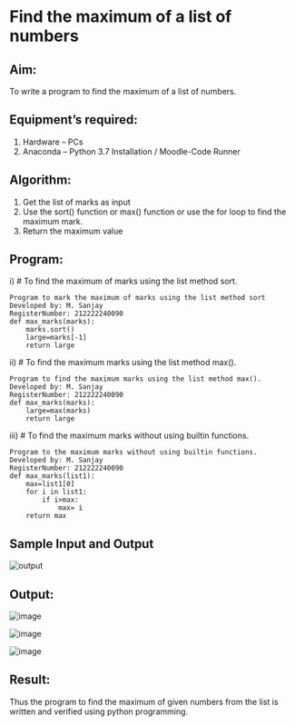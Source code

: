 # Find the maximum of a list of numbers
## Aim:
To write a program to find the maximum of a list of numbers.
## Equipment’s required:
1.	Hardware – PCs
2.	Anaconda – Python 3.7 Installation / Moodle-Code Runner
## Algorithm:
1.	Get the list of marks as input
2.	Use the sort() function or max() function or use the for loop to find the maximum mark.
3.	Return the maximum value
## Program:

i)	# To find the maximum of marks using the list method sort.
```
Program to mark the maximum of marks using the list method sort
Developed by: M. Sanjay
RegisterNumber: 212222240090
def max_marks(marks):
    marks.sort()
    large=marks[-1]
    return large
```

ii)	# To find the maximum marks using the list method max().
```
Program to find the maximum marks using the list method max().
Developed by: M. Sanjay
RegisterNumber: 212222240090
def max_marks(marks):
    large=max(marks)
    return large
```
iii) # To find the maximum marks without using builtin functions.
```
Program to the maximum marks without using builtin functions.
Developed by: M. Sanjay
RegisterNumber: 212222240090
def max_marks(list1):
    max=list1[0]
    for i in list1:
        if i>max:
            max= i
    return max
```
## Sample Input and Output
![output](./img/max_marks1.jpg) 

## Output:
![image](https://github.com/Sanjay22006832/FindMaximum/assets/119830477/c6759ac3-9f35-4b74-852b-b8ac1544250d)

![image](https://github.com/Sanjay22006832/FindMaximum/assets/119830477/414ce7fa-8e64-4979-baf8-9d70fd2a2d2e)

![image](https://github.com/Sanjay22006832/FindMaximum/assets/119830477/e88d87e7-f87e-4fe1-bfed-fabcb5f991d4)


## Result:
Thus the program to find the maximum of given numbers from the list is written and verified using python programming.
